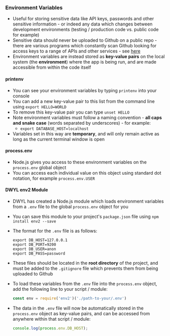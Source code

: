 ### Environment Variables
- Useful for storing sensitive data like API keys, passwords and other sensitive information - or indeed any data which changes between development environments (testing / production code vs. public code for example)
- Sensitive data should never be uploaded to Github on a public repo - there are various programs which constantly scan Github looking for access keys to a range of APIs and other services - see [here](https://gitleaks.com/)
- Environment variables are instead stored as **key-value pairs** on the local system (the **environment**) where the app is being run, and are made accessible from within the code itself

#### printenv
- You can see your environment variables by typing `printenv` into your console
- You can add a new key-value pair to this list from the command line using `export HELLO=WORLD`
- To remove this key-value pair you can type `unset HELLO`
- Note environment variables must follow a naming convention - **all caps and snake case** (words separated by underscores) - for example:
  - `export DATABASE_HOST=localhost`
- Variables set in this way are **temporary**, and will only remain active as long as the current terminal window is open

#### process.env
- Node.js gives you access to these environment variables on the `process.env` global object
- You can access each individual value on this object using standard dot notation, for example `process.env.USER`

#### DWYL env2 Module
- DWYL has created a Node.js module which loads environment variables from a `.env` file to the global `process.env` object for you
- You can save this module to your project's `package.json` file using `npm install env2 --save`
- The format for the `.env` file is as follows:

  ```
  export DB_HOST=127.0.0.1
  export DB_PORT=9200
  export DB_USER=anon
  export DB_PASS=password
  ```

- These files should be located in the **root directory** of the project, and must be added to the `.gitignore` file which prevents them from being uploaded to Github
- To load these variables from the `.env` file into the `process.env` object, add the following line to your script / module:

  ```js
  const env = require('env2')('./path-to-your/.env')
  ```

- The data in the `.env` file will now be automatically stored in the `process.env` object as key-value pairs, and can be accessed from anywhere within that script / module:

  ```js
  console.log(process.env.DB_HOST);
  ```
  
